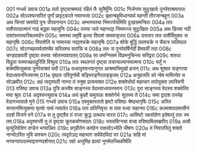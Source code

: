 001    गन्धर्व उवाच
001a	ततो दृष्ट्वाश्रमपदं रहितं तैः सुतैर्मुनिः
001c	निर्जगाम सुदुःखार्तः पुनरेवाश्रमात्ततः
002a	सोऽपश्यत्सरितं पूर्णां प्रावृट्काले नवाम्भसा
002c	वृक्षान्बहुविधान्पार्थ वहन्तीं तीरजान्बहून्
003a	अथ चिन्तां समापेदे पुनः पौरवनन्दन
003c	अम्भस्यस्या निमज्जेयमिति दुःखसमन्वितः
004a	ततः पाशैस्तदात्मानं गाढं बद्ध्वा महामुनिः
004c	तस्या जले महानद्या निममज्ज सुदुःखितः
005a	अथ छित्त्वा नदी पाशांस्तस्यारिबलमर्दन
005c	समस्थं तमृषिं कृत्वा विपाशं समवासृजत्
006a	उत्ततार ततः पाशैर्विमुक्तः स महानृषिः
006c	विपाशेति च नामास्या नद्याश्चक्रे महानृषिः
007a	शोके बुद्धिं ततश्चक्रे न चैकत्र व्यतिष्ठत
007c	सोऽगच्छत्पर्वतांश्चैव सरितश्च सरांसि च
008a	ततः स पुनरेवर्षिर्नदीं हैमवतीं तदा
008c	चण्डग्राहवतीं दृष्ट्वा तस्याः स्रोतस्यवापतत्
009a	सा तमग्निसमं विप्रमनुचिन्त्य सरिद्वरा
009c	शतधा विद्रुता यस्माच्छतद्रुरिति विश्रुता
010a	ततः स्थलगतं दृष्ट्वा तत्राप्यात्मानमात्मना
010c	मर्तुं न शक्यमित्युक्त्वा पुनरेवाश्रमं ययौ
011a	वध्वादृश्यन्त्यानुगत आश्रमाभिमुखो व्रजन्
011c	अथ शुश्राव सङ्गत्या वेदाध्ययननिःस्वनम्
011e	पृष्ठतः परिपूर्णार्थैः षड्भिरङ्गैरलङ्कृतम्
012a	अनुव्रजति को न्वेष मामित्येव च सोऽब्रवीत्
012c	अहं त्वदृश्यती नाम्ना तं स्नुषा प्रत्यभाषत
012e	शक्तेर्भार्या महाभाग तपोयुक्ता तपस्विनी
013    वसिष्ठ उवाच
013a	पुत्रि कस्यैष साङ्गस्य वेदस्याध्ययनस्वनः
013c	पुरा साङ्गस्य वेदस्य शक्तेरिव मया श्रुतः
014    अदृश्यन्त्युवाच
014a	अयं कुक्षौ समुत्पन्नः शक्तेर्गर्भः सुतस्य ते
014c	समा द्वादश तस्येह वेदानभ्यसतो मुने
015    गन्धर्व उवाच
015a	एवमुक्तस्ततो हृष्टो वसिष्ठः श्रेष्ठभागृषिः
015c	अस्ति सन्तानमित्युक्त्वा मृत्योः पार्थ न्यवर्तत
016a	ततः प्रतिनिवृत्तः स तया वध्वा सहानघ
016c	कल्माषपादमासीनं ददर्श विजने वने
017a	स तु दृष्ट्वैव तं राजा क्रुद्ध उत्थाय भारत
017c	आविष्टो रक्षसोग्रेण इयेषात्तुं ततः स्म तम्
018a	अदृश्यन्ती तु तं दृष्ट्वा क्रूरकर्माणमग्रतः
018c	भयसंविग्नया वाचा वसिष्ठमिदमब्रवीत्
019a	असौ मृत्युरिवोग्रेण दण्डेन भगवन्नितः
019c	प्रगृहीतेन काष्ठेन राक्षसोऽभ्येति भीषणः
020a	तं निवारयितुं शक्तो नान्योऽस्ति भुवि कश्चन
020c	त्वदृतेऽद्य महाभाग सर्ववेदविदां वर
021a	त्राहि मां भगवन्पापादस्माद्दारुणदर्शनात्
021c	रक्षो अत्तुमिह ह्यावां नूनमेतच्चिकीर्षति
